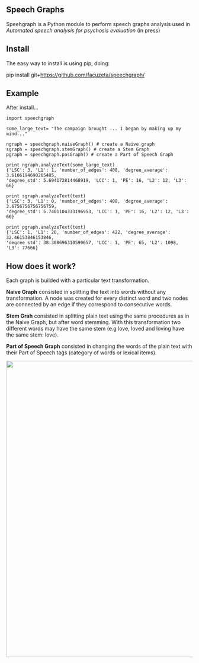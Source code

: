 <h2>Speech Graphs</h2>

 
Speehgraph is a Python module to perform speech graphs analysis used in *Automated speech analysis for psychosis evaluation* (in press)


<h2> Install </h2>
The easy way to install is using pip, doing:

pip install git+https://github.com/facuzeta/speechgraph/


<h2> Example </h2>

After install...

```
import speechgraph

some_large_text= "The campaign brought ... I began by making up my mind..."

ngraph = speechgraph.naiveGraph() # create a Naive graph
sgraph = speechgraph.stemGraph() # create a Stem Graph
pgraph = speechgraph.posGraph() # create a Part of Speech Graph

print ngraph.analyzeText(some_large_text)
{'LSC': 3, 'L1': 1, 'number_of_edges': 408, 'degree_average': 3.6106194690265485, 
'degree_std': 5.694172814468919, 'LCC': 1, 'PE': 16, 'L2': 12, 'L3': 66}

print sgraph.analyzeText(text)
{'LSC': 3, 'L1': 0, 'number_of_edges': 408, 'degree_average': 3.6756756756756759, 
'degree_std': 5.7401104333196953, 'LCC': 1, 'PE': 16, 'L2': 12, 'L3': 66}

print pgraph.analyzeText(text)
{'LSC': 1, 'L1': 20, 'number_of_edges': 422, 'degree_average': 32.46153846153846, 
'degree_std': 38.308696310599657, 'LCC': 1, 'PE': 65, 'L2': 1098, 'L3': 77666}

```

<h2> How does it work? </h2>
Each graph is builded with a particular text transformation. 

**Naive Graph** consisted in splitting the text into words without any transformation. A node 
was created for every distinct word and two nodes are connected by an edge if they correspond to
consecutive words.

**Stem Grah** consisted in splitting plain text using the same procedures as in the Naive Graph, but
after word stemming. With this transformation two different words may have the same stem
(e.g love, loved and loving have the same stem: love). 

**Part of Speech Graph** consisted in changing the words of the plain text with their Part of Speech
tags (category of words or lexical items).


<img src="http://speech-tools.liaa.dc.uba.ar/coherence/media/graph_transformation.png" width=800px/>
